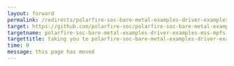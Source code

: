 ```yaml
---
layout: forward
permalink: /redirects/polarfire-soc-bare-metal-examples-driver-examples-mss-mpfs-hal-readme
target: https://github.com/polarfire-soc/polarfire-soc-bare-metal-examples/blob/main/driver-examples/mss/mpfs-hal/README.md
targetname: polarfire-soc-bare-metal-examples-driver-examples-mss-mpfs-hal-readme
targettitle: taking you to polarfire-soc-bare-metal-examples-driver-examples-mss-mpfs-hal-readme
time: 0
message: this page has moved
---
```

